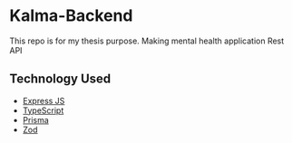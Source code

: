 # Kalma-Backend

This repo is for my thesis purpose. Making mental health application Rest API

## Technology Used

- [Express JS](https://expressjs.com/)
- [TypeScript](https://www.typescriptlang.org/)
- [Prisma](https://www.prisma.io/)
- [Zod](https://zod.dev/)